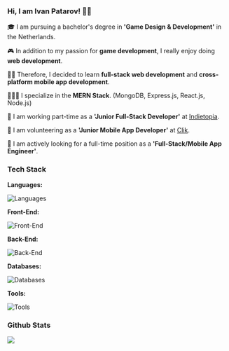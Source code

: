 ### Hi, I am Ivan Patarov! 👋🏻

🎓 I am pursuing a bachelor's degree in **'Game Design & Development'** in the Netherlands. 

🎮 In addition to my passion for **game development**, I really enjoy doing **web development**. 

✍🏻 Therefore, I decided to learn **full-stack web development** and **cross-platform mobile app development**. 

🧑🏻‍💻 I specialize in the **MERN Stack**. (MongoDB, Express.js, React.js, Node.js)

🏢 I am working part-time as a **'Junior Full-Stack Developer'** at <a href="https://indietopia.org/">Indietopia</a>. 

📱 I am volunteering as a **'Junior Mobile App Developer'** at <a href="https://clikplatform.nl/">Clik</a>. 

💼 I am actively looking for a full-time position as a **'Full-Stack/Mobile App Engineer'**.

### Tech Stack

**Languages:**

![Languages](https://skillicons.dev/icons?i=html,css,sass,js,ts,solidity&perline=3)

**Front-End:**

![Front-End](https://skillicons.dev/icons?i=nextjs,react,redux,tailwind,bootstrap,jquery&perline=3)

**Back-End:**

![Back-End](https://skillicons.dev/icons?i=express,nodejs)

**Databases:**

![Databases](https://skillicons.dev/icons?i=mongodb,postgres)

**Tools:**

![Tools](https://skillicons.dev/icons?i=webpack,babel,vite)



### Github Stats

<a href="#"><img align="center" src="https://github-readme-stats.vercel.app/api/top-langs/?username=iwwan-01&layout=compact&hide_border=true" /></a> 
<!--
**iwwan-01/iwwan-01** is a ✨ _special_ ✨ repository because its `README.md` (this file) appears on your GitHub profile.

Here are some ideas to get you started:

- 🔭 I’m currently working on ...
- 🌱 I’m currently learning ...
- 👯 I’m looking to collaborate on ...
- 🤔 I’m looking for help with ...
- 💬 Ask me about ...
- 📫 How to reach me: ...
- 😄 Pronouns: ...
- ⚡ Fun fact: ...
-->

